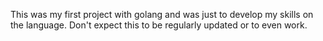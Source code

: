 This was my first project with golang and was just to develop my skills on the language.
Don't expect this to be regularly updated or to even work.
